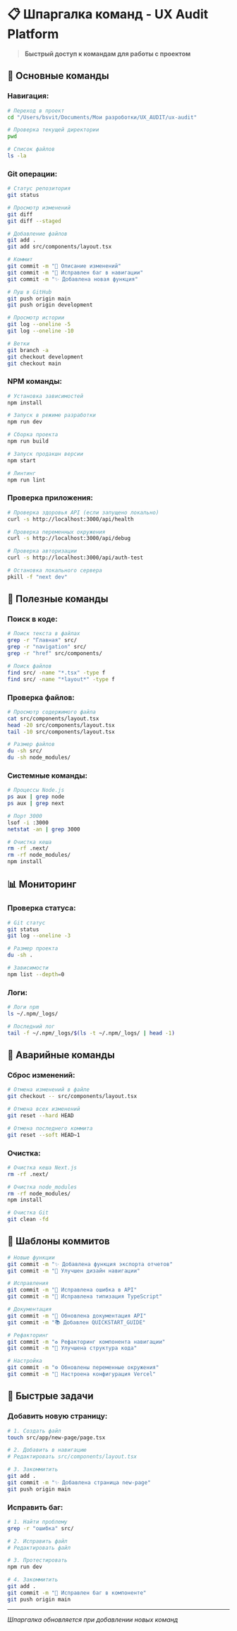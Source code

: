 # 📋 Шпаргалка команд - UX Audit Platform

> **Быстрый доступ к командам для работы с проектом**

## 🚀 Основные команды

### **Навигация:**
```bash
# Переход в проект
cd "/Users/bsvit/Documents/Мои разроботки/UX_AUDIT/ux-audit"

# Проверка текущей директории
pwd

# Список файлов
ls -la
```

### **Git операции:**
```bash
# Статус репозитория
git status

# Просмотр изменений
git diff
git diff --staged

# Добавление файлов
git add .
git add src/components/layout.tsx

# Коммит
git commit -m "📝 Описание изменений"
git commit -m "🐛 Исправлен баг в навигации"
git commit -m "✨ Добавлена новая функция"

# Пуш в GitHub
git push origin main
git push origin development

# Просмотр истории
git log --oneline -5
git log --oneline -10

# Ветки
git branch -a
git checkout development
git checkout main
```

### **NPM команды:**
```bash
# Установка зависимостей
npm install

# Запуск в режиме разработки
npm run dev

# Сборка проекта
npm run build

# Запуск продакшн версии
npm start

# Линтинг
npm run lint
```

### **Проверка приложения:**
```bash
# Проверка здоровья API (если запущено локально)
curl -s http://localhost:3000/api/health

# Проверка переменных окружения
curl -s http://localhost:3000/api/debug

# Проверка авторизации
curl -s http://localhost:3000/api/auth-test

# Остановка локального сервера
pkill -f "next dev"
```

## 🔧 Полезные команды

### **Поиск в коде:**
```bash
# Поиск текста в файлах
grep -r "Главная" src/
grep -r "navigation" src/
grep -r "href" src/components/

# Поиск файлов
find src/ -name "*.tsx" -type f
find src/ -name "*layout*" -type f
```

### **Проверка файлов:**
```bash
# Просмотр содержимого файла
cat src/components/layout.tsx
head -20 src/components/layout.tsx
tail -10 src/components/layout.tsx

# Размер файлов
du -sh src/
du -sh node_modules/
```

### **Системные команды:**
```bash
# Процессы Node.js
ps aux | grep node
ps aux | grep next

# Порт 3000
lsof -i :3000
netstat -an | grep 3000

# Очистка кеша
rm -rf .next/
rm -rf node_modules/
npm install
```

## 📊 Мониторинг

### **Проверка статуса:**
```bash
# Git статус
git status
git log --oneline -3

# Размер проекта
du -sh .

# Зависимости
npm list --depth=0
```

### **Логи:**
```bash
# Логи npm
ls ~/.npm/_logs/

# Последний лог
tail -f ~/.npm/_logs/$(ls -t ~/.npm/_logs/ | head -1)
```

## 🚨 Аварийные команды

### **Сброс изменений:**
```bash
# Отмена изменений в файле
git checkout -- src/components/layout.tsx

# Отмена всех изменений
git reset --hard HEAD

# Отмена последнего коммита
git reset --soft HEAD~1
```

### **Очистка:**
```bash
# Очистка кеша Next.js
rm -rf .next/

# Очистка node_modules
rm -rf node_modules/
npm install

# Очистка Git
git clean -fd
```

## 📝 Шаблоны коммитов

```bash
# Новые функции
git commit -m "✨ Добавлена функция экспорта отчетов"
git commit -m "🎨 Улучшен дизайн навигации"

# Исправления
git commit -m "🐛 Исправлена ошибка в API"
git commit -m "🔧 Исправлена типизация TypeScript"

# Документация
git commit -m "📝 Обновлена документация API"
git commit -m "📚 Добавлен QUICKSTART_GUIDE"

# Рефакторинг
git commit -m "♻️ Рефакторинг компонента навигации"
git commit -m "🔨 Улучшена структура кода"

# Настройка
git commit -m "⚙️ Обновлены переменные окружения"
git commit -m "🔧 Настроена конфигурация Vercel"
```

## 🎯 Быстрые задачи

### **Добавить новую страницу:**
```bash
# 1. Создать файл
touch src/app/new-page/page.tsx

# 2. Добавить в навигацию
# Редактировать src/components/layout.tsx

# 3. Закоммитить
git add .
git commit -m "✨ Добавлена страница new-page"
git push origin main
```

### **Исправить баг:**
```bash
# 1. Найти проблему
grep -r "ошибка" src/

# 2. Исправить файл
# Редактировать файл

# 3. Протестировать
npm run dev

# 4. Закоммитить
git add .
git commit -m "🐛 Исправлен баг в компоненте"
git push origin main
```

---

*Шпаргалка обновляется при добавлении новых команд*



